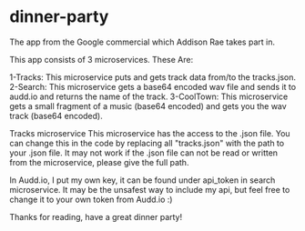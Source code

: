
# dinner-party
The app from the Google commercial which Addison Rae takes part in.

This app consists of 3 microservices. These Are:

1-Tracks: This microservice puts and gets track data from/to the tracks.json.
2-Search: This microservice gets a base64 encoded wav file and sends it to audd.io and returns the name of the track.
3-CoolTown: This microservice gets a small fragment of a music (base64 encoded) and gets you the wav track (base64 encoded).

Tracks microservice This microservice has the access to the .json file. 
You can change this in the code by replacing all "tracks.json" with the path to your .json file.
It may not work if the .json file can not be read or written from the microservice, please give the full path.

In Audd.io, I put my own key, it can be found under api_token in search microservice.
It may be the unsafest way to include my api, but feel free to change it to your own token from Audd.io :) 

Thanks for reading, have a great dinner party!

